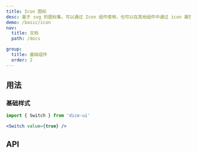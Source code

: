 ```yaml
---
title: Icon 图标
desc: 基于 svg 的图标集，可以通过 Icon 组件使用，也可以在其他组件中通过 icon 属性引用。
demo: /basic/icon
nav:
  title: 文档
  path: /docs

group:
  title: 基础组件
  order: 2
---
```


## 用法

### 基础样式

```jsx
import { Switch } from 'dice-ui'

<Switch value={true} />
```

## API

<API></API>
